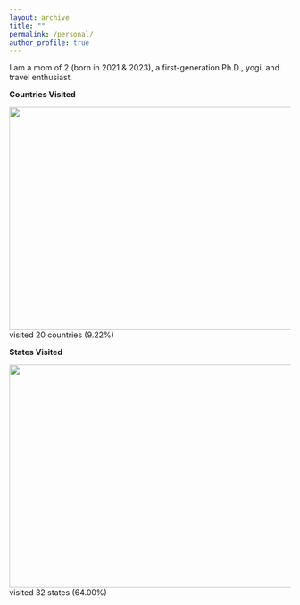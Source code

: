 ```yaml
---
layout: archive
title: ""
permalink: /personal/
author_profile: true
---
```


I am a mom of 2 (born in 2021 & 2023), a first-generation Ph.D., yogi, and travel enthusiast.

**Countries Visited**

<img src="https://douwe.com/projects/visited/world.png?selected=BD,BT,ID,IN,JP,MO,NP,CY,DK,ES,FR,IS,IT,NO,PT,SE,VA,BS,CA,US" width="720" height="400" ><br/>
visited 20 countries (9.22%)
<br/>

**States Visited**

<img src="https://douwe.com/projects/visited/usa.png?selected=AK,AZ,CA,CO,CT,DE,FL,GA,IL,IN,KS,KY,MD,MA,MI,MN,MO,NV,NJ,NM,NY,NC,OH,OK,PA,TN,TX,UT,VT,VA,WV,WI" width="720" height="400" ><br/>
visited 32 states (64.00%) <br/>

<!-- <img src="http://chart.apis.google.com/chart?cht=map:fixed=-70,-180,80,180&chs=450x300&chf=bg,s,336699&chco=d0d0d0,cc0000&chd=s:99999999999999999999&chld=US|CA|BS|NP|JP|ID|IN|BT|BD|CN|VA|SE|ES|PT|NO|IT|IS|FR|DK|CY" width="450" height="300" ><br/>visited 20 countries (8.88%)<br/> -->

<!-- <img src="http://chart.apis.google.com/chart?cht=t&chtm=usa&chs=440x220&chf=bg,s,336699&chco=d0d0d0,cc0000&chd=s:999999999999999999999999999999&chld=WVVAVTUTTXTNPAOKOHNCNYNMNJNVMOMIMAMDKYKSINILGAFLDECTCOCAAZAK" width="440" height="220" ><br/>visited 30 states (60%)<br/> -->
